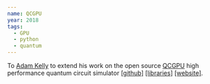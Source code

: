 ```yaml
---
name: QCGPU
year: 2018
tags:
  - GPU
  - python
  - quantum
---
```

 To [Adam Kelly](https://adamisntdead.com/) to extend his work on the open source [QCGPU](https://qcgpu.github.io/) high performance quantum circuit simulator [[github]](https://github.com/QCGPU/qcgpu) [[libraries]](https://github.com/libtangle) [[website]](https://libtangle.com/).
